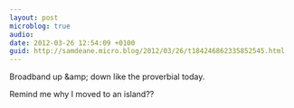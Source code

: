 ```yaml
---
layout: post
microblog: true
audio: 
date: 2012-03-26 12:54:09 +0100
guid: http://samdeane.micro.blog/2012/03/26/t184246862335852545.html
---
```

Broadband up &amp;amp; down like the proverbial today.

Remind me why I moved to an island??
